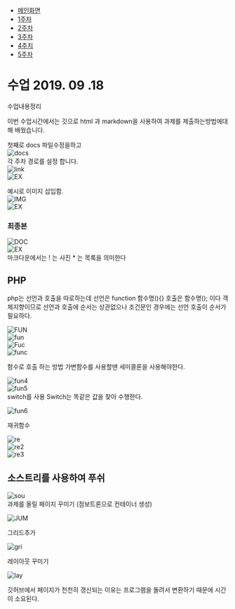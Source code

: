   <!-- Navigation -->
  <a class="menu-toggle rounded" href="#">
    <i class="fas fa-bars"></i>
  </a>
  <nav id="sidebar-wrapper">
    <ul class="sidebar-nav">
      <li class="sidebar-brand">
        <a class="js-scroll-trigger" href="index.html">메인화면</a>
      </li>
      <li class="sidebar-nav-item">
        <a class="js-scroll-trigger" href="01/">1주차</a>
      </li>
      <li class="sidebar-nav-item">
        <a class="js-scroll-trigger" href="02/">2주차</a>
      </li>
      <li class="sidebar-nav-item">
        <a class="js-scroll-trigger" href="03/">3주차</a>
      </li>
      <li class="sidebar-nav-item">
        <a class="js-scroll-trigger" href="04/">4주치</a>
      </li>
      <li class="sidebar-nav-item">
        <a class="js-scroll-trigger" href="05/">5주차</a>
      </li>
    </ul>
  </nav>

# 수업 2019. 09 .18
수업내용정리

이번 수업시간에서는 깃으로 html 과 markdown을 사용하여 과제를 제출하는방법에대해 배웠습니다.

첫째로 docs 파일수정을하고 <br>
![docs](./images/docs1.PNG) <br>
각 주차  경로를 설정 합니다. <br>
![link](./images/linking.PNG) <br>
![EX](./images/ex1.PNG) <br>

예시로 이미지 삽입함. <br>
![IMG](./images/image.PNG) <br>
![EX](./images/ex2.PNG) <br>
### 최종본 
![DOC](./images/docsfin.PNG) <br>
![EX](./images/ex3.PNG) <br>
마크다운에서는 ! 는 사진 * 는 목록을 의미한다

## PHP
php는 선언과 호출을 따로하는데 선언은 function 함수명(){} 호출은 함수명(); 이다
객체지향이므로 선언과 호출에 순서는 상관없으나 조건문인 경우에는 선언 호출이 순서가 필요하다.

![FUN](./images/fun1.PNG) <br>
![fun](./images/funex1.PNG) <br>
![Fuc](./images/fun2.PNG) <br>
![func](./images/funex2.PNG) <br>

함수로 호출 하는 방법
가변함수를 사용할땐 세미콜론을 사용해야한다.

![fun4](./images/fun4.PNG) <br>
![fun5](./images/fun5.PNG) <br>
switch를 사용
Switch는 똑같은 값을 찾아 수행한다.

![fun6](./images/fun6.PNG) <br>

재귀함수

![re](./images/refun.PNG) <br>
![re2](./images/refun2.PNG) <br>
![re3](./images/refun3.PNG) <br>

## 소스트리를 사용하여 푸쉬

![sou](./images/source.PNG) <br>
과제를 올릴 페이지 꾸미기 (점보트론으로 컨테이너 생성)

![JUM](./images/jumbo.PNG)<br>

그리드추가

![gri](./images/grid.PNG) <br>

레이아웃 꾸미기

![lay](./images/layout.PNG)<br>

깃허브에서 페이지가 천천히 갱신되는 이유는 프로그램을 돌려서 변환하기 때문에 
시간이 소요된다.

